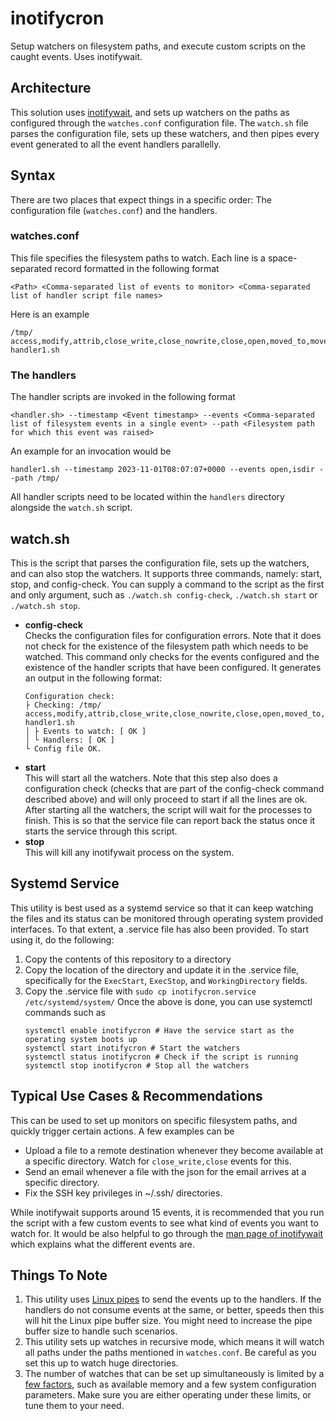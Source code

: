 # inotifycron
Setup watchers on filesystem paths, and execute custom scripts on the caught events. Uses inotifywait.


## Architecture
This solution uses [inotifywait](https://man7.org/linux/man-pages/man1/inotifywait.1.html), and sets up watchers on the paths as configured through the `watches.conf` configuration file. The `watch.sh` file parses the configuration file, sets up these watchers, and then pipes every event generated to all the event handlers parallelly.


## Syntax
There are two places that expect things in a specific order: The configuration file (`watches.conf`) and the handlers.

### watches.conf
This file specifies the filesystem paths to watch. Each line is a space-separated record formatted in the following format

    <Path> <Comma-separated list of events to monitor> <Comma-separated list of handler script file names>

Here is an example

    /tmp/ access,modify,attrib,close_write,close_nowrite,close,open,moved_to,moved_from,move,move_self,create,delete,delete_self,unmount handler1.sh

### The handlers
The handler scripts are invoked in the following format

    <handler.sh> --timestamp <Event timestamp> --events <Comma-separated list of filesystem events in a single event> --path <Filesystem path for which this event was raised>

An example for an invocation would be

    handler1.sh --timestamp 2023-11-01T08:07:07+0000 --events open,isdir --path /tmp/

All handler scripts need to be located within the `handlers` directory alongside the `watch.sh` script.


## watch.sh
This is the script that parses the configuration file, sets up the watchers, and can also stop the watchers. It supports three commands, namely: start, stop, and config-check.
You can supply a command to the script as the first and only argument, such as `./watch.sh config-check`, `./watch.sh start` or `./watch.sh stop`.
- **config-check**  
Checks the configuration files for configuration errors. Note that it does not check for the existence of the filesystem path which needs to be watched. This command only checks for the events configured and the existence of the handler scripts that have been configured. It generates an output in the following format:
    ```
    Configuration check:
    ├ Checking: /tmp/ access,modify,attrib,close_write,close_nowrite,close,open,moved_to,moved_from,move,move_self,create,delete,delete_self,unmount handler1.sh
    │ ├ Events to watch: [ OK ]
    │ └ Handlers: [ OK ]
    └ Config file OK.
    ```
- **start**  
This will start all the watchers. Note that this step also does a configuration check (checks that are part of the config-check command described above) and will only proceed to start if all the lines are ok. After starting all the watchers, the script will wait for the processes to finish. This is so that the service file can report back the status once it starts the service through this script.
- **stop**  
This will kill any inotifywait process on the system.


## Systemd Service
This utility is best used as a systemd service so that it can keep watching the files and its status can be monitored through operating system provided interfaces. To that extent, a .service file has also been provided. To start using it, do the following:
1. Copy the contents of this repository to a directory
2. Copy the location of the directory and update it in the .service file, specifically for the `ExecStart`, `ExecStop`, and `WorkingDirectory` fields.
3. Copy the .service file with `sudo cp inotifycron.service /etc/systemd/system/`
Once the above is done, you can use systemctl commands such as
    ```
    systemctl enable inotifycron # Have the service start as the operating system boots up
    systemctl start inotifycron # Start the watchers
    systemctl status inotifycron # Check if the script is running
    systemctl stop inotifycron # Stop all the watchers
    ```


## Typical Use Cases & Recommendations
This can be used to set up monitors on specific filesystem paths, and quickly trigger certain actions. A few examples can be
- Upload a file to a remote destination whenever they become available at a specific directory. Watch for `close_write,close` events for this.
- Send an email whenever a file with the json for the email arrives at a specific directory.
- Fix the SSH key privileges in ~/.ssh/ directories.

While inotifywait supports around 15 events, it is recommended that you run the script with a few custom events to see what kind of events you want to watch for. It would be also helpful to go through the [man page of inotifywait](https://man7.org/linux/man-pages/man1/inotifywait.1.html) which explains what the different events are.


## Things To Note
1. This utility uses [Linux pipes](https://man7.org/linux/man-pages/man7/pipe.7.html) to send the events up to the handlers. If the handlers do not consume events at the same, or better, speeds then this will hit the Linux pipe buffer size. You might need to increase the pipe buffer size to handle such scenarios.
2. This utility sets up watches in recursive mode, which means it will watch all paths under the paths mentioned in `watches.conf`. Be careful as you set this up to watch huge directories.
3. The number of watches that can be set up simultaneously is limited by a [few factors](https://www.baeldung.com/linux/inotify-upper-limit-reached), such as available memory and a few system configuration parameters. Make sure you are either operating under these limits, or tune them to your need.

